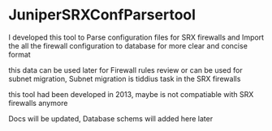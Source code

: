 # JuniperSRXConfParsertool

I developed this tool to Parse configuration files for SRX firewalls and Import the all the firewall configuration to database for more clear and concise format

this data can be used later for Firewall rules review or can be used for subnet migration, Subnet migration is tiddius task in the SRX firewalls

this tool had been developed in 2013, maybe is not compatiable with SRX firewalls anymore

Docs will be updated, Database schems will added here later
